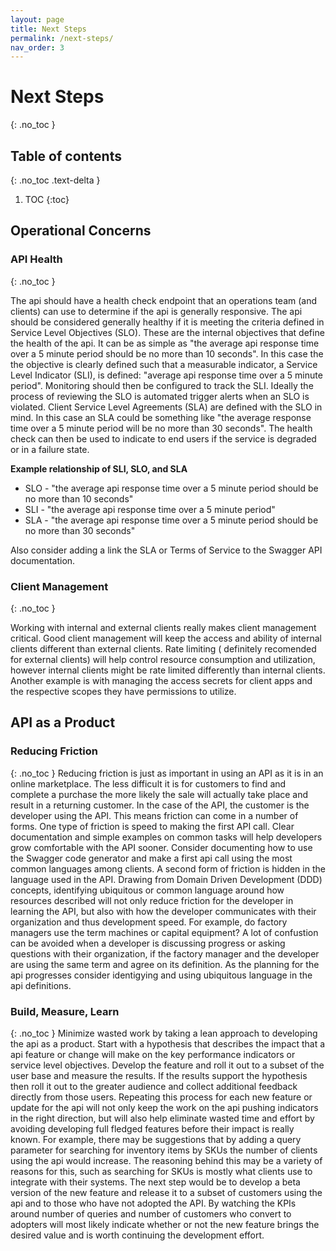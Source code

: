 ```yaml
---
layout: page
title: Next Steps
permalink: /next-steps/
nav_order: 3
---
```


# Next Steps
{: .no_toc  }

## Table of contents
{: .no_toc .text-delta }

1. TOC
{:toc}


## Operational Concerns

### API Health
{: .no_toc  }

The api should have a health check endpoint that an operations team (and clients) can use to determine if the api is generally responsive.  The api should be considered generally healthy if it is meeting the criteria defined in Service Level Objectives (SLO).  These are the internal objectives that define the health of the api.  It can be as simple as "the average api response time over a 5 minute period should be no more than 10 seconds".  In this case the the objective is clearly defined such that a measurable indicator, a Service Level Indicator (SLI), is defined: "average api response time over a 5 minute period".  Monitoring should then be configured to track the SLI.  Ideally the process of reviewing the SLO is automated trigger alerts when an SLO is violated.  Client Service Level Agreements (SLA) are defined with the SLO in mind.  In this case an SLA could be something like "the average response time over a 5 minute period will be no more than 30 seconds".  The health check can then be used to indicate to end users if the service is degraded or in a failure state.

**Example relationship of SLI, SLO, and SLA**
-  SLO - "the average api response time over a 5 minute period should be no more than 10 seconds"
-  SLI - "the average api response time over a 5 minute period"
-  SLA - "the average api response time over a 5 minute period should be no more than 30 seconds"

Also consider adding a link the SLA or Terms of Service to the Swagger API documentation.

### Client Management
{: .no_toc  }

Working with internal and external clients really makes client management critical.  Good client management will keep the access and ability of internal clients different than external clients.  Rate limiting ( definitely recomended for external clients) will help control resource consumption and utilization, however internal clients might be rate limited differently than internal clients.  Another example is with managing the access secrets for client apps and the respective scopes they have permissions to utilize.

## API as a Product

### Reducing Friction
{: .no_toc  }
Reducing friction is just as important in using an API as it is in an online marketplace.  The less difficult it is for customers to find and complete a purchase the more likely the sale will actually take place and result in a returning customer.  In the case of the API, the customer is the developer using the API.  This means friction can come in a number of forms.  One type of friction is speed to making the first API call.  Clear documentation and simple examples on common tasks will help developers grow comfortable with the API sooner.  Consider documenting how to use the Swagger code generator and make a first api call using the most common languages among clients.  A second form of friction is hidden in the language used in the API.  Drawing from Domain Driven Development (DDD) concepts, identifying ubiquitous or common language around how resources described will not only reduce friction for the developer in learning the API, but also with how the developer communicates with their organization and thus development speed.  For example, do factory managers use the term machines or capital equipment?  A lot of confustion can be avoided when a developer is discussing progress or asking questions with their organization, if the factory manager and the developer are using the same term and agree on its definition.  As the planning for the api progresses consider identigying and using ubiquitous language in the api definitions.


### Build, Measure, Learn
{: .no_toc  }
Minimize wasted work by taking a lean approach to developing the api as a product.  Start with a hypothesis that describes the impact that a api feature or change will make on the key performance indicators or service level objectives.  Develop the feature and roll it out to a subset of the user base and measure the results.  If the results support the hypothesis then roll it out to the greater audience and collect additional feedback directly from those users.  Repeating this process for each new feature or update for the api will not only keep the work on the api pushing indicators in the right direction, but will also help eliminate wasted time and effort by avoiding developing full fledged features before their impact is really known.  For example, there may be suggestions that by adding a query parameter for searching for inventory items by SKUs the number of clients using the api would increase.  The reasoning behind this may be a variety of reasons for this, such as searching for SKUs is mostly what clients use to integrate with their systems.  The next step would be to develop a beta version of the new feature and release it to a subset of customers using the api and to those who have not adopted the API.  By watching the KPIs around number of queries and number of customers who convert to adopters will most likely indicate whether or not the new feature brings the desired value and is worth continuing the development effort.
